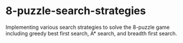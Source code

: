 # 8-puzzle-search-strategies
Implementing various search strategies to solve the 8-puzzle game including greedy best first search, A* search, and breadth first search.
